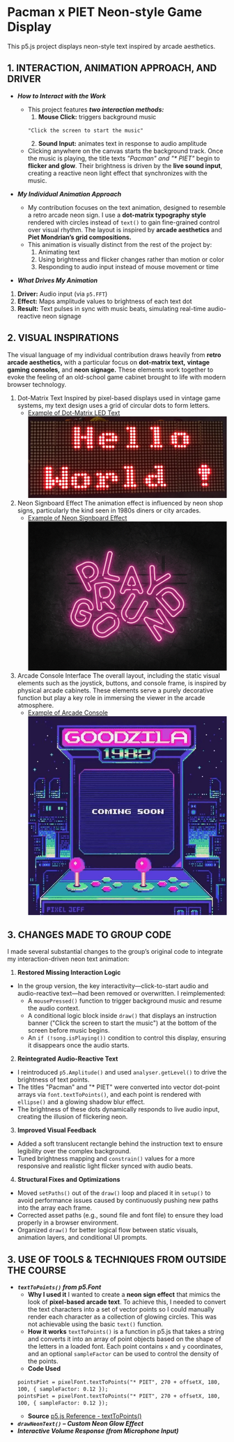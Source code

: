 # Pacman x PIET Neon-style Game Display

This p5.js project displays neon-style text inspired by arcade aesthetics.

## 1. INTERACTION, ANIMATION APPROACH, AND DRIVER
- _**How to Interact with the Work**_
    - This project features _**two interaction methods:**_
        1. **Mouse Click:** 
        triggers background music
        ```
        "Click the screen to start the music"
        ```
        2. **Sound Input:** 
        animates text in response to audio amplitude
    - Clicking anywhere on the canvas starts the background track. Once the music is playing, the title texts _"Pacman" and "* PIET"_ begin to **flicker and glow**. Their brightness is driven by the **live sound input**, creating a reactive neon light effect that synchronizes with the music.

- _**My Individual Animation Approach**_
    - My contribution focuses on the text animation, designed to resemble a retro arcade neon sign. I use a **dot-matrix typography style** rendered with circles instead of `text()` to gain fine-grained control over visual rhythm. The layout is inspired by **arcade aesthetics** and **Piet Mondrian’s grid compositions.**
    - This animation is visually distinct from the rest of the project by:
        1. Animating text
        2. Using brightness and flicker changes rather than motion or color
        3. Responding to audio input instead of mouse movement or time

- _**What Drives My Animation**_
1. **Driver:** Audio input (via `p5.FFT`)
2. **Effect:** Maps amplitude values to brightness of each text dot
3. **Result:** Text pulses in sync with music beats, simulating real-time audio-reactive neon signage

## 2. VISUAL INSPIRATIONS
The visual language of my individual contribution draws heavily from **retro arcade aesthetics,** with a particular focus on **dot-matrix text,** **vintage gaming consoles,** and **neon signage.** These elements work together to evoke the feeling of an old-school game cabinet brought to life with modern browser technology.
1. Dot-Matrix Text
Inspired by pixel-based displays used in vintage game systems, my text design uses a grid of circular dots to form letters. 
    - [Example of Dot-Matrix LED Text](https://www.instructables.com/Arduino-LED-Display/)
    ![An image of Dot-Matrix LED Text](example1_dot_font.jpg)
2. Neon Signboard Effect
The animation effect is influenced by neon shop signs, particularly the kind seen in 1980s diners or city arcades.
    - [Example of Neon Signboard Effect](https://au.pinterest.com/pin/38843615660942623/)
    ![An image of Neon Signboard Effect](example3_Neon_Signboard_Effect.gif)
3. Arcade Console Interface
The overall layout, including the static visual elements such as the joystick, buttons, and console frame, is inspired by physical arcade cabinets. These elements serve a purely decorative function but play a key role in immersing the viewer in the arcade atmosphere.
    - [Example of Arcade Console](https://au.pinterest.com/pin/1089660072354104992/)
    ![An image of Arcade Console](example2_Arcade_Console.jpg)

## 3. CHANGES MADE TO GROUP CODE
I made several substantial changes to the group’s original code to integrate my interaction-driven neon text animation:
1. **Restored Missing Interaction Logic**
- In the group version, the key interactivity—click-to-start audio and audio-reactive text—had been removed or overwritten. I reimplemented:
    - A `mousePressed()` function to trigger background music and resume the audio context.
    - A conditional logic block inside `draw()` that displays an instruction banner ("Click the screen to start the music") at the bottom of the screen before music begins.
    - An `if (!song.isPlaying())` condition to control this display, ensuring it disappears once the audio starts.
2. **Reintegrated Audio-Reactive Text**
- I reintroduced `p5.Amplitude()` and used `analyser.getLevel()` to drive the brightness of text points.
- The titles "Pacman" and "* PIET" were converted into vector dot-point arrays via `font.textToPoints()`, and each point is rendered with `ellipse()` and a glowing shadow blur effect.
- The brightness of these dots dynamically responds to live audio input, creating the illusion of flickering neon.
3. **Improved Visual Feedback**
- Added a soft translucent rectangle behind the instruction text to ensure legibility over the complex background.
- Tuned brightness mapping and `constrain()` values for a more responsive and realistic light flicker synced with audio beats.
4. **Structural Fixes and Optimizations**
- Moved `setPaths()` out of the `draw()` loop and placed it in `setup()` to avoid performance issues caused by continuously pushing new paths into the array each frame.
- Corrected asset paths (e.g., sound file and font file) to ensure they load properly in a browser environment.
- Organized `draw()` for better logical flow between static visuals, animation layers, and conditional UI prompts.

## 3. USE OF TOOLS & TECHNIQUES FROM OUTSIDE THE COURSE
- _**`textToPoints()` from p5.Font**_
    - **Why I used it**
    I wanted to create a **neon sign effect** that mimics the look of **pixel-based arcade text**. To achieve this, I needed to convert the text characters into a set of vector points so I could manually render each character as a collection of glowing circles. This was not achievable using the basic `text()` function.
    - **How it works**
    `textToPoints()` is a function in p5.js that takes a string and converts it into an array of point objects based on the shape of the letters in a loaded font. Each point contains `x` and `y` coordinates, and an optional `sampleFactor` can be used to control the density of the points.
    - **Code Used**
    ```
    pointsPiet = pixelFont.textToPoints("* PIET", 270 + offsetX, 180, 100, { sampleFactor: 0.12 });
    pointsPiet = pixelFont.textToPoints("* PIET", 270 + offsetX, 180, 100, { sampleFactor: 0.12 });
    ```
    - **Source**
    [p5.js Reference - textToPoints()](https://p5js.org/reference/#/p5.Font/textToPoints)
- _**`drawNeonText()` – Custom Neon Glow Effect**_
- _**Interactive Volume Response (from Microphone Input)**_


